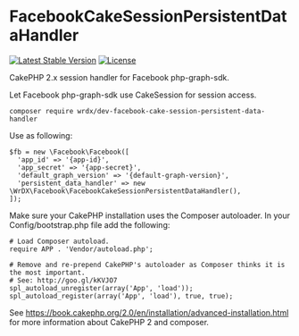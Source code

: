 # FacebookCakeSessionPersistentDataHandler

[![Latest Stable Version](https://poser.pugx.org/wrdx/facebook-cake-session-persistent-data-handler/v/stable?format=flat-square)](https://packagist.org/packages/wrdx/facebook-cake-session-persistent-data-handler) [![License](https://poser.pugx.org/wrdx/facebook-cake-session-persistent-data-handler/license?format=flat-square)](https://packagist.org/packages/wrdx/facebook-cake-session-persistent-data-handler)

CakePHP 2.x session handler for Facebook php-graph-sdk. 

Let Facebook php-graph-sdk use CakeSession for session access.

```
composer require wrdx/dev-facebook-cake-session-persistent-data-handler
```

Use as following:

```
$fb = new \Facebook\Facebook([
  'app_id' => '{app-id}',
  'app_secret' => '{app-secret}',
  'default_graph_version' => '{default-graph-version}',
  'persistent_data_handler' => new \WrDX\Facebook\FacebookCakeSessionPersistentDataHandler(),
]);
```

Make sure your CakePHP installation uses the Composer autoloader. In your Config/bootstrap.php file add the following:

```
# Load Composer autoload.
require APP . 'Vendor/autoload.php';

# Remove and re-prepend CakePHP's autoloader as Composer thinks it is the most important.
# See: http://goo.gl/kKVJO7
spl_autoload_unregister(array('App', 'load'));
spl_autoload_register(array('App', 'load'), true, true);
```

See https://book.cakephp.org/2.0/en/installation/advanced-installation.html for more information about CakePHP 2 and composer.
